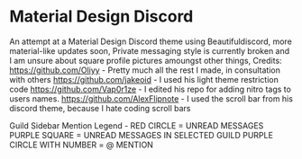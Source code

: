 # Material Design Discord

An attempt at a Material Design Discord theme using Beautifuldiscord, more material-like updates soon, Private messaging style is currently
broken and I am unsure about square profile pictures amoungst other things,
Credits:
https://github.com/Oliyy - Pretty much all the rest I made, in consultation with others
https://github.com/jakeoid - I used his light theme restriction code
https://github.com/Vap0r1ze - I edited his repo for adding nitro tags to users names.
https://github.com/AlexFlipnote - I used the scroll bar from his discord theme, because I hate coding scroll bars

Guild Sidebar Mention Legend -
RED CIRCLE = UNREAD MESSAGES
PURPLE SQUARE = UNREAD MESSAGES IN SELECTED GUILD
PURPLE CIRCLE WITH NUMBER = @ MENTION
